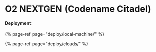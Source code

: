 # O2 NEXTGEN (Codename Citadel)

#### Deployment

{% page-ref page="deploy/local-machine/" %}

{% page-ref page="deploy/clouds/" %}





